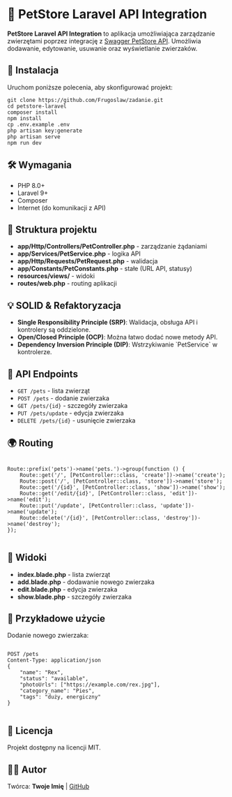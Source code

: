 <html>


<h1>🐾 PetStore Laravel API Integration</h1>
<p><strong>PetStore Laravel API Integration</strong> to aplikacja umożliwiająca zarządzanie zwierzętami poprzez
    integrację z <a href="https://petstore.swagger.io/" target="_blank">Swagger PetStore API</a>. Umożliwia
    dodawanie, edytowanie, usuwanie oraz wyświetlanie zwierzaków.</p>
<h2>📌 Instalacja</h2>
<p>Uruchom poniższe polecenia, aby skonfigurować projekt:</p>
<pre><code>git clone https://github.com/Frugoslaw/zadanie.git
cd petstore-laravel
composer install
npm install
cp .env.example .env
php artisan key:generate
php artisan serve
npm run dev
</code></pre>

<h2>🛠 Wymagania</h2>
<ul>
    <li>PHP 8.0+</li>
    <li>Laravel 9+</li>
    <li>Composer</li>
    <li>Internet (do komunikacji z API)</li>
</ul>

<h2>📂 Struktura projektu</h2>
<ul>
    <li><strong>app/Http/Controllers/PetController.php</strong> - zarządzanie żądaniami</li>
    <li><strong>app/Services/PetService.php</strong> - logika API</li>
    <li><strong>app/Http/Requests/PetRequest.php</strong> - walidacja</li>
    <li><strong>app/Constants/PetConstants.php</strong> - stałe (URL API, statusy)</li>
    <li><strong>resources/views/</strong> - widoki</li>
    <li><strong>routes/web.php</strong> - routing aplikacji</li>
</ul>

<h2>💡 SOLID & Refaktoryzacja</h2>
<ul>
    <li><strong>Single Responsibility Principle (SRP)</strong>: Walidacja, obsługa API i kontrolery są
        oddzielone.</li>
    <li><strong>Open/Closed Principle (OCP)</strong>: Można łatwo dodać nowe metody API.</li>
    <li><strong>Dependency Inversion Principle (DIP)</strong>: Wstrzykiwanie `PetService` w kontrolerze.</li>
</ul>

<h2>🔄 API Endpoints</h2>
<ul>
    <li><code>GET /pets</code> - lista zwierząt</li>
    <li><code>POST /pets</code> - dodanie zwierzaka</li>
    <li><code>GET /pets/{id}</code> - szczegóły zwierzaka</li>
    <li><code>PUT /pets/update</code> - edycja zwierzaka</li>
    <li><code>DELETE /pets/{id}</code> - usunięcie zwierzaka</li>
</ul>

<h2>🌍 Routing</h2>
<pre><code>
Route::prefix('pets')->name('pets.')->group(function () {
    Route::get('/', [PetController::class, 'create'])->name('create');
    Route::post('/', [PetController::class, 'store'])->name('store');
    Route::get('/{id}', [PetController::class, 'show'])->name('show');
    Route::get('/edit/{id}', [PetController::class, 'edit'])->name('edit');
    Route::put('/update', [PetController::class, 'update'])->name('update');
    Route::delete('/{id}', [PetController::class, 'destroy'])->name('destroy');
});
        </code></pre>

<h2>🎨 Widoki</h2>
<ul>
    <li><strong>index.blade.php</strong> - lista zwierząt</li>
    <li><strong>add.blade.php</strong> - dodawanie nowego zwierzaka</li>
    <li><strong>edit.blade.php</strong> - edycja zwierzaka</li>
    <li><strong>show.blade.php</strong> - szczegóły zwierzaka</li>
</ul>

<h2>🚀 Przykładowe użycie</h2>
<p>Dodanie nowego zwierzaka:</p>
<pre><code>
POST /pets
Content-Type: application/json
{
    "name": "Rex",
    "status": "available",
    "photoUrls": ["https://example.com/rex.jpg"],
    "category_name": "Pies",
    "tags": "duży, energiczny"
}
        </code></pre>

<h2>📜 Licencja</h2>
<p>Projekt dostępny na licencji MIT.</p>

<h2>👨‍💻 Autor</h2>
<p>Twórca: <strong>Twoje Imię</strong> | <a href="https://github.com/twoj-github" target="_blank">GitHub</a></p>
</div>


</html>
